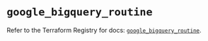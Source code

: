 # `google_bigquery_routine`

Refer to the Terraform Registry for docs: [`google_bigquery_routine`](https://registry.terraform.io/providers/hashicorp/google-beta/6.28.0/docs/resources/google_bigquery_routine).
